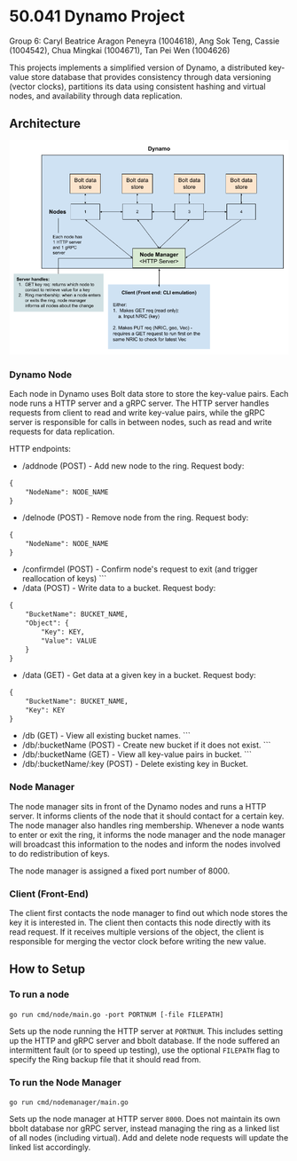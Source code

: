 # 50.041 Dynamo Project
Group 6: Caryl Beatrice Aragon Peneyra (1004618), Ang Sok Teng, Cassie (1004542), Chua Mingkai (1004671), Tan Pei Wen (1004626)

This projects implements a simplified version of Dynamo, a distributed key-value store database that provides consistency through data versioning (vector clocks), partitions its data using consistent hashing and virtual nodes, and availability through data replication.

## Architecture
![Image architecture](img/architecture.png)

### Dynamo Node
Each node in Dynamo uses Bolt data store to store the key-value pairs. Each node runs a HTTP server and a gRPC server. The HTTP server handles requests from client to read and write key-value pairs, while the gRPC server is responsible for calls in between nodes, such as read and write requests for data replication.

HTTP endpoints:
* /addnode (POST) - Add new node to the ring. Request body:
```
{
    "NodeName": NODE_NAME
}
```
* /delnode (POST) - Remove node from the ring. Request body:
```
{
    "NodeName": NODE_NAME
}
```
* /confirmdel (POST) - Confirm node's request to exit (and trigger reallocation of keys) ```
* /data (POST) - Write data to a bucket. Request body:
```
{
	"BucketName": BUCKET_NAME,
	"Object": {
        "Key": KEY,
        "Value": VALUE
    }
}
```
* /data (GET) - Get data at a given key in a bucket. Request body:
```
{
	"BucketName": BUCKET_NAME,
	"Key": KEY
}
```
* /db (GET) - View all existing bucket names. ``` 
* /db/:bucketName (POST) - Create new bucket if it does not exist. ```
* /db/:bucketName (GET) - View all key-value pairs in bucket. ```
* /db/:bucketName/:key (POST) - Delete existing key in Bucket. 

### Node Manager
The node manager sits in front of the Dynamo nodes and runs a HTTP server. It informs clients of the node that it should contact for a certain key. The node manager also handles ring membership. Whenever a node wants to enter or exit the ring, it informs the node manager and the node manager will broadcast this information to the nodes and inform the nodes involved to do redistribution of keys. 

The node manager is assigned a fixed port number of 8000.

### Client (Front-End)
The client first contacts the node manager to find out which node stores the key it is interested in. The client then contacts this node directly with its read request. If it receives multiple versions of the object, the client is responsible for merging the vector clock before writing the new value.

## How to Setup
### To run a node
`go run cmd/node/main.go -port PORTNUM [-file FILEPATH]`

Sets up the node running the HTTP server at `PORTNUM`. This includes setting up the HTTP and gRPC server and bbolt database. 
If the node suffered an intermittent fault (or to speed up testing), use the optional `FILEPATH` flag to specify the Ring backup file that it should read from.

### To run the Node Manager
`go run cmd/nodemanager/main.go`

Sets up the node manager at HTTP server `8000`. Does not maintain its own bbolt database nor gRPC server, instead managing the ring as a linked list of all nodes (including virtual). Add and delete node requests will update the linked list accordingly.
